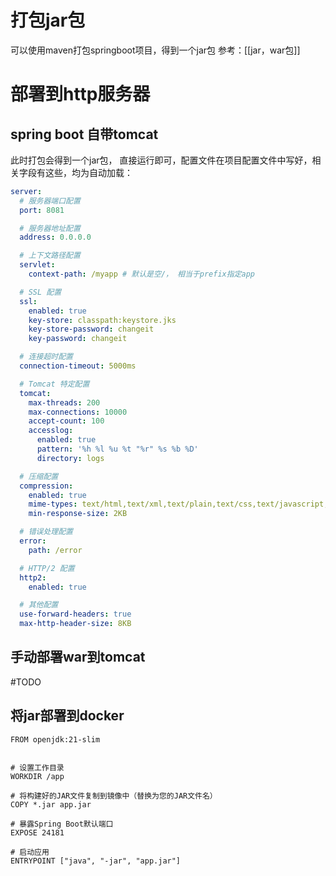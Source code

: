 # 打包jar包
可以使用maven打包springboot项目，得到一个jar包
参考：[[jar，war包]]
# 部署到http服务器
## spring boot 自带tomcat
此时打包会得到一个jar包， 直接运行即可，配置文件在项目配置文件中写好，相关字段有这些，均为自动加载：
```yml
server:
  # 服务器端口配置
  port: 8081

  # 服务器地址配置
  address: 0.0.0.0

  # 上下文路径配置
  servlet: 
    context-path: /myapp # 默认是空/， 相当于prefix指定app

  # SSL 配置
  ssl:
    enabled: true
    key-store: classpath:keystore.jks
    key-store-password: changeit
    key-password: changeit

  # 连接超时配置
  connection-timeout: 5000ms

  # Tomcat 特定配置
  tomcat:
    max-threads: 200
    max-connections: 10000
    accept-count: 100
    accesslog:
      enabled: true
      pattern: '%h %l %u %t "%r" %s %b %D'
      directory: logs

  # 压缩配置
  compression:
    enabled: true
    mime-types: text/html,text/xml,text/plain,text/css,text/javascript,application/javascript,application/json
    min-response-size: 2KB

  # 错误处理配置
  error:
    path: /error

  # HTTP/2 配置
  http2:
    enabled: true

  # 其他配置
  use-forward-headers: true
  max-http-header-size: 8KB

```
## 手动部署war到tomcat
#TODO 
## 将jar部署到docker
``` 
FROM openjdk:21-slim


# 设置工作目录
WORKDIR /app

# 将构建好的JAR文件复制到镜像中（替换为您的JAR文件名）
COPY *.jar app.jar

# 暴露Spring Boot默认端口
EXPOSE 24181

# 启动应用
ENTRYPOINT ["java", "-jar", "app.jar"]
```